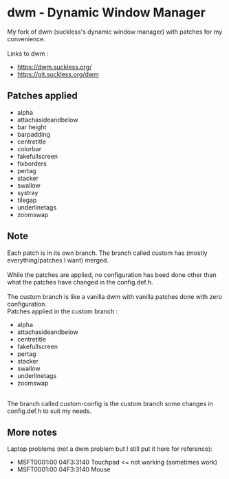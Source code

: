 # dwm - Dynamic Window Manager
My fork of dwm (suckless's dynamic window manager) with patches for my convenience.\
\
Links to dwm :
+ https://dwm.suckless.org/
+ https://git.suckless.org/dwm


## Patches applied
+ alpha
+ attachasideandbelow
+ bar height
+ barpadding
+ centretitle
+ colorbar
+ fakefullscreen
+ fixborders
+ pertag
+ stacker
+ swallow
+ systray
+ tilegap
+ underlinetags
+ zoomswap

## Note
Each patch is in its own branch. The branch called custom has (mostly everything/patches I want) merged. \
\
While the patches are applied, no configuration has beed done other than what the patches have changed in the config.def.h. \
\
The custom branch is like a vanilla dwm with vanilla patches done with zero configuration. \
Patches applied in the custom branch :
+ alpha
+ attachasideandbelow
+ centretitle
+ fakefullscreen
+ pertag
+ stacker
+ swallow
+ underlinetags
+ zoomswap

\
The branch called custom-config is the custom branch some changes in config.def.h to suit my needs.

## More notes

Laptop problems (not a dwm problem but I still put it here for reference):
+ MSFT0001:00 04F3:3140 Touchpad <= not working (sometimes work) 
+ MSFT0001:00 04F3:3140 Mouse
